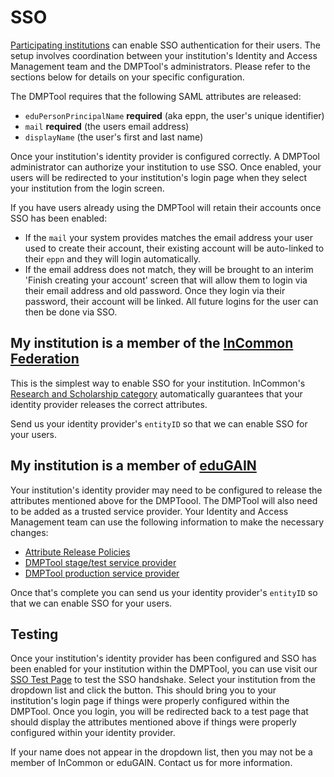 # SSO

[Participating institutions](https://dmptool.org/about_us) can enable SSO authentication for their users. The setup involves coordination between your institution's Identity and Access Management team and the DMPTool's administrators. Please refer to the sections below for details on your specific configuration.

The DMPTool requires that the following SAML attributes are released:
- `eduPersonPrincipalName` **required** (aka eppn, the user's unique identifier)
- `mail` **required** (the users email address)
- `displayName` (the user's first and last name)

Once your institution's identity provider is configured correctly. A DMPTool administrator can authorize your institution to use SSO. Once enabled, your users will be redirected to your institution's login page when they select your institution from the login screen.

If you have users already using the DMPTool will retain their accounts once SSO has been enabled:
- If the `mail` your system provides matches the email address your user used to create their account, their existing account will be auto-linked to their `eppn` and they will login automatically.
- If the email address does not match, they will be brought to an interim 'Finish creating your account' screen that will allow them to login via their email address and old password. Once they login via their password, their account will be linked. All future logins for the user can then be done via SSO.

## My institution is a member of the [InCommon Federation](https://www.incommon.org/)

This is the simplest way to enable SSO for your institution. InCommon's [Research and Scholarship category](https://incommon.org/federation/research-and-scholarship/) automatically guarantees that your identity provider releases the correct attributes.

Send us your identity provider's `entityID` so that we can enable SSO for your users.

## My institution is a member of [eduGAIN](https://technical.edugain.org/metadata)

Your institution's identity provider may need to be configured to release the attributes mentioned above for the DMPToool. The DMPTool will also need to be added as a trusted service provider. Your Identity and Access Management team can use the following information to make the necessary changes:
- [Attribute Release Policies](https://github.com/CDLUC3/dmptool/blob/main/docs/sso/dmptool_attribute_release.xml)
- [DMPTool stage/test service provider](https://github.com/CDLUC3/dmptool/blob/main/docs/sso/dmp-stage_metadata.xml)
- [DMPTool production service provider](https://github.com/CDLUC3/dmptool/blob/main/docs/sso/dmp_metadata.xml)

Once that's complete you can send us your identity provider's `entityID` so that we can enable SSO for your users.

## Testing

Once your institution's identity provider has been configured and SSO has been enabled for your institution within the DMPTool, you can use visit our [SSO Test Page](https://dmptool-stg.cdlib.org/cgi-bin/PrintShibInfo.pl) to test the SSO handshake. Select your institution from the dropdown list and click the button. This should bring you to your institution's login page if things were properly configured within the DMPTool. Once you login, you will be redirected back to a test page that should display the attributes mentioned above if things were properly configured within your identity provider.

If your name does not appear in the dropdown list, then you may not be a member of InCommon or eduGAIN. Contact us for more information.
